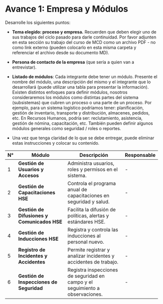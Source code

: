 # Avance 1: Empresa y Módulos
Desarrolle los siguientes puntos:

- **Tema elegido: proceso y empresa.**  Recuerden que deben elegir uno de sus trabajos del ciclo pasado para darle continuidad. Por favor adjunten en esta sección su trabajo del curso de MCD como un archivo PDF - no como link externo (pueden colocarlo en esta misma carpeta y referenciar el archivo desde su documento MD).

- **Persona de contacto de la empresa** (que sería a quien van a entrevistar).

- **Listado de módulos**: Cada integrante debe tener un módulo. Presente el nombre del módulo, una descripción del mismo y el integrante que lo desarrollará (puede utilizar una tabla para presentar la información).
Existen distintos enfoques para definir módulos, nosotros consideraremos los módulos como distintas partes del sistema (subsistemas) que cubren un proceso o una parte de un proceso. Por ejemplo, para un sistema logístico podríamos tener: planificación, gestión de inventario, transporte y distribución, almacenes, pedidos, etc. En Recursos Humanos, podría ser: reclutamiento, asistencia, gestión de nómina, capacitación, etc. También pueden definir algunos módulos generales como seguridad / roles o reportes.

- Una vez que tenga claridad de lo que se debe entregar, puede eliminar estas instrucciones y colocar su contenido.
  


| N° | Módulo                                      | Descripción                                                                                            | Responsable      |
|----|---------------------------------------------|--------------------------------------------------------------------------------------------------------|------------------|
| 1  | **Gestión de Usuarios y Accesos**            | Administra usuarios, roles y permisos en el sistema.                                                  |-|
| 2  | **Gestión de Capacitaciones HSE**            | Controla el programa anual de capacitaciones en seguridad y salud.                                    |-|
| 3  | **Gestión de Difusiones y Comunicados HSE**  | Facilita la difusión de políticas, alertas y estándares HSE.                                          |-|
| 4  | **Gestión de Inducciones HSE**               | Registra y controla las inducciones al personal nuevo.                                                |-|
| 5  | **Registro de Incidentes y Accidentes**      | Permite registrar y analizar incidentes y accidentes de trabajo.                                      |-|
| 6  | **Gestión de Inspecciones de Seguridad**     | Registra inspecciones de seguridad en campo y el seguimiento a observaciones.                         |-|
